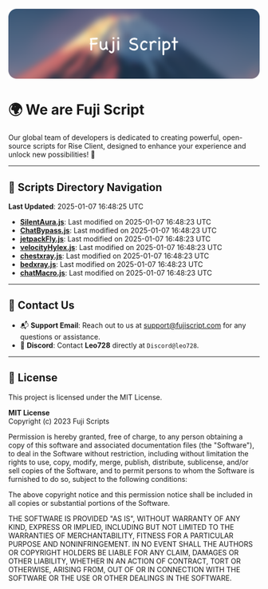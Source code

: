 ![Banner](.github/b.webp)

# 🌍 **We are Fuji Script**

Our global team of developers is dedicated to creating powerful, open-source scripts for Rise Client, designed to enhance your experience and unlock new possibilities! 🌟

---
<!-- SCRIPTS_NAVIGATION_START -->
## 📂 **Scripts Directory Navigation**

**Last Updated**: 2025-01-07 16:48:25 UTC

- **[SilentAura.js](scripts/SilentAura.js)**: Last modified on 2025-01-07 16:48:23 UTC
- **[ChatBypass.js](scripts/ChatBypass.js)**: Last modified on 2025-01-07 16:48:23 UTC
- **[jetpackFly.js](scripts/jetpackFly.js)**: Last modified on 2025-01-07 16:48:23 UTC
- **[velocityHylex.js](scripts/velocityHylex.js)**: Last modified on 2025-01-07 16:48:23 UTC
- **[chestxray.js](scripts/chestxray.js)**: Last modified on 2025-01-07 16:48:23 UTC
- **[bedxray.js](scripts/bedxray.js)**: Last modified on 2025-01-07 16:48:23 UTC
- **[chatMacro.js](scripts/chatMacro.js)**: Last modified on 2025-01-07 16:48:23 UTC

<!-- SCRIPTS_NAVIGATION_END -->

---

## 💬 **Contact Us**  
- 📬 **Support Email**: Reach out to us at [support@fujiscript.com](mailto:support@fujiscript.com) for any questions or assistance.  
- 💬 **Discord**: Contact **Leo728** directly at `Discord@leo728`.

---

## 📜 **License**

This project is licensed under the MIT License.  

**MIT License**  
Copyright (c) 2023 Fuji Scripts  

Permission is hereby granted, free of charge, to any person obtaining a copy of this software and associated documentation files (the "Software"), to deal in the Software without restriction, including without limitation the rights to use, copy, modify, merge, publish, distribute, sublicense, and/or sell copies of the Software, and to permit persons to whom the Software is furnished to do so, subject to the following conditions:  

The above copyright notice and this permission notice shall be included in all copies or substantial portions of the Software.  

THE SOFTWARE IS PROVIDED "AS IS", WITHOUT WARRANTY OF ANY KIND, EXPRESS OR IMPLIED, INCLUDING BUT NOT LIMITED TO THE WARRANTIES OF MERCHANTABILITY, FITNESS FOR A PARTICULAR PURPOSE AND NONINFRINGEMENT. IN NO EVENT SHALL THE AUTHORS OR COPYRIGHT HOLDERS BE LIABLE FOR ANY CLAIM, DAMAGES OR OTHER LIABILITY, WHETHER IN AN ACTION OF CONTRACT, TORT OR OTHERWISE, ARISING FROM, OUT OF OR IN CONNECTION WITH THE SOFTWARE OR THE USE OR OTHER DEALINGS IN THE SOFTWARE.  
